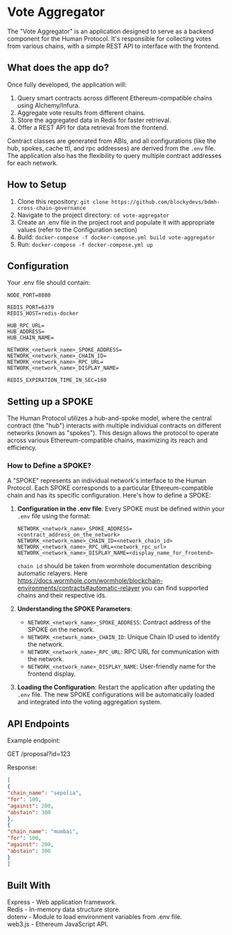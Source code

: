 # Vote Aggregator

The "Vote Aggregator" is an application designed to serve as a backend component for the Human Protocol. It's responsible for collecting votes from various chains, with a simple REST API to interface with the frontend.

## What does the app do?

Once fully developed, the application will:

1. Query smart contracts across different Ethereum-compatible chains using Alchemy/Infura.
2. Aggregate vote results from different chains.
3. Store the aggregated data in Redis for faster retrieval.
4. Offer a REST API for data retrieval from the frontend.

Contract classes are generated from ABIs, and all configurations (like the hub, spokes, cache ttl, and rpc addresses) are derived from the `.env` file. The application also has the flexibility to query multiple contract addresses for each network.

## How to Setup

1. Clone this repository: `git clone https://github.com/blockydevs/bdmh-cross-chain-governance`
2. Navigate to the project directory: `cd vote-aggregator`
3. Create an .env file in the project root and populate it with appropriate values (refer to the Configuration section)
4. Build: `docker-compose -f docker-compose.yml build vote-aggregator`
5. Run: `docker-compose -f docker-compose.yml up`

## Configuration

Your .env file should contain:

```
NODE_PORT=8080

REDIS_PORT=6379
REDIS_HOST=redis-docker

HUB_RPC_URL=
HUB_ADDRESS=
HUB_CHAIN_NAME=

NETWORK_<network_name>_SPOKE_ADDRESS=
NETWORK_<network_name>_CHAIN_ID=
NETWORK_<network_name>_RPC_URL=
NETWORK_<network_name>_DISPLAY_NAME=

REDIS_EXPIRATION_TIME_IN_SEC=180
```

## Setting up a SPOKE

The Human Protocol utilizes a hub-and-spoke model, where the central contract (the "hub") interacts with multiple individual contracts on different networks (known as "spokes"). This design allows the protocol to operate across various Ethereum-compatible chains, maximizing its reach and efficiency.

### How to Define a SPOKE?

A "SPOKE" represents an individual network's interface to the Human Protocol. Each SPOKE corresponds to a particular Ethereum-compatible chain and has its specific configuration. Here's how to define a SPOKE:

1. **Configuration in the .env file**: Every SPOKE must be defined within your `.env` file using the format:

    ```
    NETWORK_<network_name>_SPOKE_ADDRESS=<contract_address_on_the_network>
    NETWORK_<network_name>_CHAIN_ID=<network_chain_id>
    NETWORK_<network_name>_RPC_URL=<network_rpc_url>
    NETWORK_<network_name>_DISPLAY_NAME=<display_name_for_frontend>
    ```

   `chain id` should be taken from wormhole documentation describing automatic relayers. Here https://docs.wormhole.com/wormhole/blockchain-environments/contracts#automatic-relayer you can find supported chains and their respective ids.



2. **Understanding the SPOKE Parameters**:
    - `NETWORK_<network_name>_SPOKE_ADDRESS`: Contract address of the SPOKE on the network.
    - `NETWORK_<network_name>_CHAIN_ID`: Unique Chain ID used to identify the network.
    - `NETWORK_<network_name>_RPC_URL`: RPC URL for communication with the network.
    - `NETWORK_<network_name>_DISPLAY_NAME`: User-friendly name for the frontend display.
   
    
3. **Loading the Configuration**: Restart the application after updating the `.env` file. The new SPOKE configurations will be automatically loaded and integrated into the voting aggregation system.


## API Endpoints
Example endpoint:

GET /proposal?id=123

Response:
```json
[
{
"chain_name": "sepolia",
"for": 100,
"against": 200,
"abstain": 300
},
{
"chain_name": "mumbai",
"for": 100,
"against": 200,
"abstain": 300
}
]
```

## Built With
Express - Web application framework.        
Redis - In-memory data structure store.     
dotenv - Module to load environment variables from .env file.       
web3.js - Ethereum JavaScript API.




